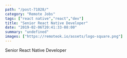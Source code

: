 ```yaml
---
path: "/post-71028/"
category: "Remote Jobs"
tags: ["react native","react","dev"]
title: "Senior React Native Developer"
date: "2019-02-06T20:41:33-08:00"
summary: "undefined"
images: ["https://remoteok.io/assets/logo-square.png"]
---
```


Senior React Native Developer
